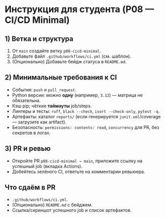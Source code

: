 # Инструкция для студента (P08 — CI/CD Minimal)

## 1) Ветка и структура
1. От `main` создайте ветку `p08-cicd-minimal`.
2. Добавьте файл `.github/workflows/ci.yml` (см. шаблон).
3. (Опционально) Добавьте бейдж статуса в `README.md`.

## 2) Минимальные требования к CI
- События: `push` и `pull_request`.
- Python версии: можно **одну** (например, `3.12`) — матрица не обязательна.
- Кэш pip; чёткие **таймауты** job/steps.
- Линтеры и тесты: `ruff`, `black --check`, `isort --check-only`, `pytest -q`.
- Артефакты: каталог `reports/` (если генерируется `junit.xml`/coverage — загрузите как artifact).
- Безопасность: `permissions: contents: read`, `concurrency` для PR, без секретов в логах.

## 3) PR и ревью
- Откройте PR `p08-cicd-minimal → main`, приложите ссылку на успешный job (вкладка Actions).
- Добейтесь зелёного CI, ответьте на комментарии ревьюера.

## Что сдаём в PR
- `.github/workflows/ci.yml`.
- (Опционально) `README.md` с бейджем.
- Ссылка/скриншот успешного job и список артефактов.
